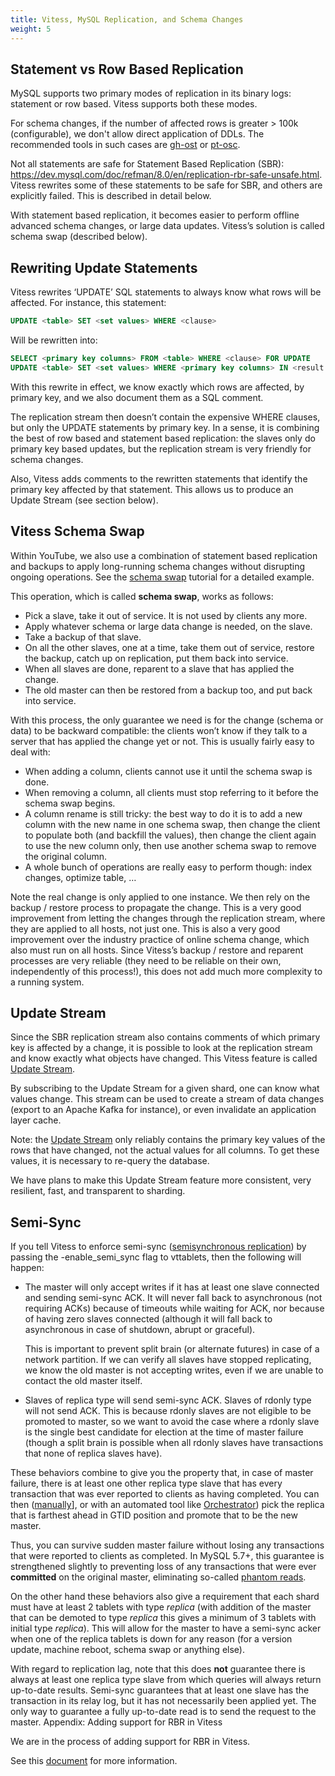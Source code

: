 ```yaml
---
title: Vitess, MySQL Replication, and Schema Changes
weight: 5
---
```


## Statement vs Row Based Replication

MySQL supports two primary modes of replication in its binary logs: statement or row based. Vitess supports both these modes.

For schema changes, if the number of affected rows is greater > 100k (configurable), we don't allow direct application of DDLs. The recommended tools in such cases are [gh-ost](https://github.com/github/gh-ost) or [pt-osc](https://www.percona.com/doc/percona-toolkit/LATEST/pt-online-schema-change.html).

Not all statements are safe for Statement Based Replication (SBR): https://dev.mysql.com/doc/refman/8.0/en/replication-rbr-safe-unsafe.html. Vitess rewrites some of these statements to be safe for SBR, and others are explicitly failed. This is described in detail below.

With statement based replication, it becomes easier to perform offline advanced schema changes, or large data updates. Vitess’s solution is called schema swap (described below).

## Rewriting Update Statements

Vitess rewrites ‘UPDATE’ SQL statements to always know what rows will be affected. For instance, this statement:

``` sql
UPDATE <table> SET <set values> WHERE <clause>
```

Will be rewritten into:

``` sql
SELECT <primary key columns> FROM <table> WHERE <clause> FOR UPDATE
UPDATE <table> SET <set values> WHERE <primary key columns> IN <result from previous SELECT> /* primary key values: … */
```

With this rewrite in effect, we know exactly which rows are affected, by primary key, and we also document them as a SQL comment.

The replication stream then doesn’t contain the expensive WHERE clauses, but only the UPDATE statements by primary key. In a sense, it is combining the best of row based and statement based replication: the slaves only do primary key based updates, but the replication stream is very friendly for schema changes.

Also, Vitess adds comments to the rewritten statements that identify the primary key affected by that statement. This allows us to produce an Update Stream (see section below).

## Vitess Schema Swap

Within YouTube, we also use a combination of statement based replication and backups to apply long-running schema changes without disrupting ongoing operations. See the [schema swap](../../schema-management/schema-swap) tutorial for a detailed example.

This operation, which is called **schema swap**, works as follows:

* Pick a slave, take it out of service. It is not used by clients any more.
* Apply whatever schema or large data change is needed, on the slave.
* Take a backup of that slave.
* On all the other slaves, one at a time, take them out of service, restore the backup, catch up on replication, put them back into service.
* When all slaves are done, reparent to a slave that has applied the change.
* The old master can then be restored from a backup too, and put back into service.

With this process, the only guarantee we need is for the change (schema or data) to be backward compatible: the clients won’t know if they talk to a server that has applied the change yet or not. This is usually fairly easy to deal with:

* When adding a column, clients cannot use it until the schema swap is done.
* When removing a column, all clients must stop referring to it before the schema swap begins.
* A column rename is still tricky: the best way to do it is to add a new column with the new name in one schema swap, then change the client to populate both (and backfill the values), then change the client again to use the new column only, then use another schema swap to remove the original column.
* A whole bunch of operations are really easy to perform though: index changes, optimize table, …

Note the real change is only applied to one instance. We then rely on the backup / restore process to propagate the change. This is a very good improvement from letting the changes through the replication stream, where they are applied to all hosts, not just one. This is also a very good improvement over the industry practice of online schema change, which also must run on all hosts. Since Vitess’s backup / restore and reparent processes are very reliable (they need to be reliable on their own, independently of this process!), this does not add much more complexity to a running system.

## Update Stream

Since the SBR replication stream also contains comments of which primary key is affected by a change, it is possible to look at the replication stream and know exactly what objects have changed. This Vitess feature is called [Update Stream](../update-stream).

By subscribing to the Update Stream for a given shard, one can know what values change. This stream can be used to create a stream of data changes (export to an Apache Kafka for instance), or even invalidate an application layer cache.

Note: the [Update Stream](../update-stream) only reliably contains the primary key values of the rows that have changed, not the actual values for all columns. To get these values, it is necessary to re-query the database.

We have plans to make this Update Stream feature more consistent, very resilient, fast, and transparent to sharding.

## Semi-Sync

If you tell Vitess to enforce semi-sync ([semisynchronous replication](https://www.percona.com/doc/percona-toolkit/LATEST/pt-online-schema-change.html)) by passing the -enable_semi_sync flag to vttablets, then the following will happen:

* The master will only accept writes if it has at least one slave connected and sending semi-sync ACK. It will never fall back to asynchronous (not requiring ACKs) because of timeouts while waiting for ACK, nor because of having zero slaves connected (although it will fall back to asynchronous in case of shutdown, abrupt or graceful).

   This is important to prevent split brain (or alternate futures) in case of a network partition. If we can verify all slaves have stopped replicating, we know the old master is not accepting writes, even if we are unable to contact the old master itself.

* Slaves of replica type will send semi-sync ACK. Slaves of rdonly type will not send ACK. This is because rdonly slaves are not eligible to be promoted to master, so we want to avoid the case where a rdonly slave is the single best candidate for election at the time of master failure (though a split brain is possible when all rdonly slaves have transactions that none of replica slaves have).

These behaviors combine to give you the property that, in case of master failure, there is at least one other replica type slave that has every transaction that was ever reported to clients as having completed. You can then ([manually](../vtctl/#emergencyreparentshard)], or with an automated tool like [Orchestrator](https://github.com/github/orchestrator)) pick the replica that is farthest ahead in GTID position and promote that to be the new master.

Thus, you can survive sudden master failure without losing any transactions that were reported to clients as completed. In MySQL 5.7+, this guarantee is strengthened slightly to preventing loss of any transactions that were ever **committed** on the original master, eliminating so-called [phantom reads](http://bugs.mysql.com/bug.php?id=62174).

On the other hand these behaviors also give a requirement that each shard must have at least 2 tablets with type *replica* (with addition of the master that can be demoted to type *replica* this gives a minimum of 3 tablets with initial type *replica*). This will allow for the master to have a semi-sync acker when one of the replica tablets is down for any reason (for a version update, machine reboot, schema swap or anything else).

With regard to replication lag, note that this does **not** guarantee there is always at least one replica type slave from which queries will always return up-to-date results. Semi-sync guarantees that at least one slave has the transaction in its relay log, but it has not necessarily been applied yet. The only way to guarantee a fully up-to-date read is to send the request to the master.
Appendix: Adding support for RBR in Vitess

We are in the process of adding support for RBR in Vitess.

See this [document](../row-based-replication) for more information.
